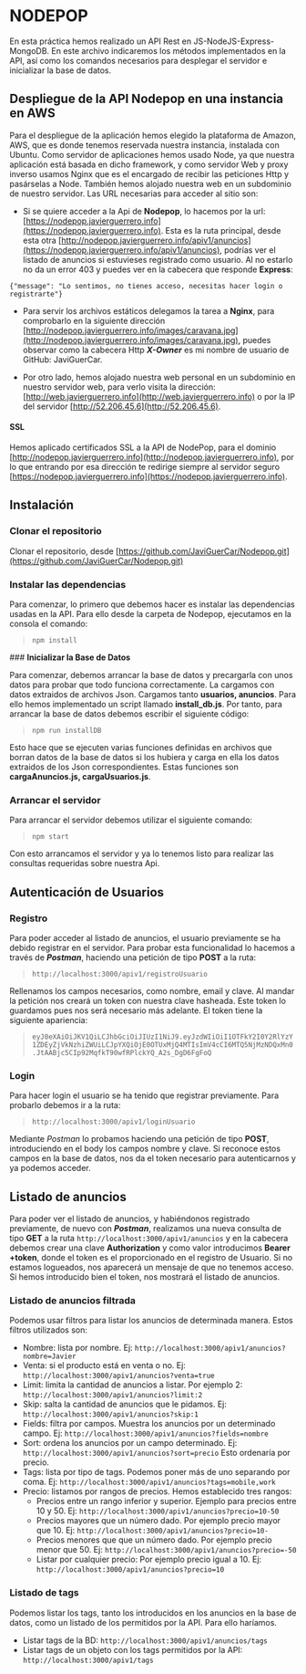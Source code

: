 # NODEPOP

En esta práctica hemos realizado un API Rest en JS-NodeJS-Express-MongoDB. En este archivo indicaremos los métodos implementados en la API, así como los comandos necesarios para desplegar el servidor e inicializar la base de datos.

## Despliegue de la API Nodepop en una instancia en AWS
Para el despliegue de la aplicación hemos elegido la plataforma de Amazon, AWS, que es donde tenemos reservada nuestra instancia, instalada con Ubuntu. Como servidor de aplicaciones hemos usado Node, ya que nuestra aplicación está basada en dicho framework, y como servidor Web y proxy inverso usamos Nginx que es el encargado de recibir las peticiones Http y pasárselas a Node. También hemos alojado nuestra web en un subdominio de nuestro servidor. Las URL necesarias para acceder al sitio son:

* Si se quiere acceder a la Api de **Nodepop**, lo hacemos por la url: [https://nodepop.javierguerrero.info](https://nodepop.javierguerrero.info). Esta es la ruta principal, desde esta otra [http://nodepop.javierguerrero.info/apiv1/anuncios](https://nodepop.javierguerrero.info/apiv1/anuncios), podrías ver el listado de anuncios si estuvieses registrado como usuario. Al no estarlo no da un error 403 y puedes ver en la cabecera que responde **Express**: 

```{"message": "Lo sentimos, no tienes acceso, necesitas hacer login o registrarte"}```

* Para servir los archivos estáticos delegamos la tarea a **Nginx**, para comprobarlo en la siguiente dirección [http://nodepop.javierguerrero.info/images/caravana.jpg](http://nodepop.javierguerrero.info/images/caravana.jpg), puedes observar como la cabecera Http ***X-Owner*** es mi nombre de usuario de GitHub: JaviGuerCar.

* Por otro lado, hemos alojado nuestra web personal en un subdominio en nuestro servidor web, para verlo visita la dirección: [http://web.javierguerrero.info](http://web.javierguerrero.info) o por la IP del servidor [http://52.206.45.6](http://52.206.45.6).

#### SSL
Hemos aplicado certificados SSL a la API de NodePop, para el dominio [http://nodepop.javierguerrero.info](http://nodepop.javierguerrero.info), por lo que entrando por esa dirección te redirige siempre al servidor seguro [https://nodepop.javierguerrero.info](https://nodepop.javierguerrero.info).


## Instalación

### **Clonar el repositorio**

Clonar el repositorio, desde [https://github.com/JaviGuerCar/Nodepop.git](https://github.com/JaviGuerCar/Nodepop.git)

### **Instalar las dependencias**

Para comenzar, lo primero que debemos hacer es instalar las dependencias usadas en la API. Para ello desde la carpeta de Nodepop, ejecutamos en la consola el comando:

> ``` npm install ```

### **Inicializar la Base de Datos**

Para comenzar, debemos arrancar la base de datos y precargarla con unos datos para probar que todo funciona correctamente. La cargamos con datos extraidos de archivos Json. Cargamos tanto **usuarios, anuncios**. Para ello hemos implementado un script llamado **install_db.js**. Por tanto, para arrancar la base de datos debemos escribir el siguiente código:

> ``` npm run installDB ```

Esto hace que se ejecuten varias funciones definidas en archivos que borran datos de la base de datos si los hubiera y carga en ella los datos extraidos de los Json correspondientes. Estas funciones son **cargaAnuncios.js, cargaUsuarios.js**.

### **Arrancar el servidor**

Para arrancar el servidor debemos utilizar el siguiente comando:

> ``` npm start ```

Con esto arrancamos el servidor y ya lo tenemos listo para realizar las consultas requeridas sobre nuestra Api.

## **Autenticación de Usuarios**

### **Registro**

Para poder acceder al listado de anuncios, el usuario previamente se ha debido registrar en el servidor. Para probar esta funcionalidad lo hacemos a través de ***Postman***, haciendo una petición de tipo **POST** a la ruta: 
> ```http://localhost:3000/apiv1/registroUsuario```

Rellenamos los campos necesarios, como nombre, email y clave. Al mandar la petición nos creará un token con nuestra clave hasheada. Este token lo guardamos pues nos será necesario más adelante. El token tiene la siguiente apariencia: 

> ```eyJ0eXAiOiJKV1QiLCJhbGciOiJIUzI1NiJ9.eyJzdWIiOiI1OTFkY2I0Y2RlYzY1ZDEyZjVkNzhiZWUiLCJpYXQiOjE0OTUxMjQ4MTIsImV4cCI6MTQ5NjMzNDQxMn0.JtAABjc5CIp92MqfkT90wfRPlckYQ_A2s_DgD6FgFoQ```

### **Login**

Para hacer login el usuario se ha tenido que registrar previamente. Para probarlo debemos ir a la ruta:
> ```http://localhost:3000/apiv1/loginUsuario```

Mediante *Postman* lo probamos haciendo una petición de tipo **POST**, introduciendo en el body los campos nombre y clave. Si reconoce estos campos en la base de datos, nos da el token necesario para autenticarnos y ya podemos acceder.

## **Listado de anuncios**

Para poder ver el listado de anuncios, y habiéndonos registrado previamente, de nuevo con ***Postman***, realizamos una nueva consulta de tipo **GET** a la ruta ```http://localhost:3000/apiv1/anuncios``` y en la cabecera debemos crear una clave **Authorization** y como valor introducimos **Bearer +token**, donde el token es el proporcionado en el registro de Usuario. Si no estamos logueados, nos aparecerá un mensaje de que no tenemos acceso. Si hemos introducido bien el token, nos mostrará el listado de anuncios.

### **Listado de anuncios filtrada**

Podemos usar filtros para listar los anuncios de determinada manera. Estos filtros utilizados son:

* Nombre: lista por nombre. Ej: `http://localhost:3000/apiv1/anuncios?nombre=Javier`
* Venta: si el producto está en venta o no. Ej: `http://localhost:3000/apiv1/anuncios?venta=true`
* Limit: limita la cantidad de anuncios a listar. Por ejemplo 2: `http://localhost:3000/apiv1/anuncios?limit:2`
* Skip: salta la cantidad de anuncios que le pidamos. Ej: `http://localhost:3000/apiv1/anuncios?skip:1`
* Fields: filtra por campos. Muestra los anuncios por un determinado campo. Ej: `http://localhost:3000/apiv1/anuncios?fields=nombre`
* Sort: ordena los anuncios por un campo determinado. Ej: `http://localhost:3000/apiv1/anuncios?sort=precio` Esto ordenaría por precio.
* Tags: lista por tipo de tags. Podemos poner más de uno separando por coma. Ej: `http://localhost:3000/apiv1/anuncios?tags=mobile,work`
* Precio: listamos por rangos de precios. Hemos establecido tres rangos:
	* Precios entre un rango inferior y superior. Ejemplo para precios entre 10 y 50. Ej: `http://localhost:3000/apiv1/anuncios?precio=10-50`
	* Precios mayores que un número dado. Por ejemplo precio mayor que 10. Ej: `http://localhost:3000/apiv1/anuncios?precio=10-`
	* Precios menores que que un número dado. Por ejemplo precio menor que 50. Ej: `http://localhost:3000/apiv1/anuncios?precio=-50`
	* Listar por cualquier precio: Por ejemplo precio igual a 10. Ej: `http://localhost:3000/apiv1/anuncios?precio=10`


### **Listado de tags**

Podemos listar los tags, tanto los introducidos en los anuncios en la base de datos, como un listado de los permitidos por la API. Para ello haríamos.

* Listar tags de la BD: ```http://localhost:3000/apiv1/anuncios/tags```
* Listar tags de un objeto con los tags permitidos por la API: ```http://localhost:3000/apiv1/tags```
